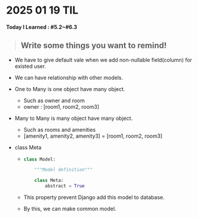 # **2025 01 19 TIL**

#### Today I Learned : #5.2~#6.3

> ## Write some things you want to remind!

- We have to give default vale when we add non-nullable field(column) for existed user.

- We can have relationship with other models.

- One to Many is one object have many object.

  - Such as owner and room
  - owner : [room1, room2, room3]

- Many to Many is many object have many object.

  - Such as rooms and amenities
  - [amenity1, amenity2, amenity3] = [room1, room2, room3]

- class Meta

  - ```python
    class Model:

        """Model definition"""

        class Meta:
            abstract = True

    ```

  - This property prevent Django add this model to database.
  - By this, we can make common model.
